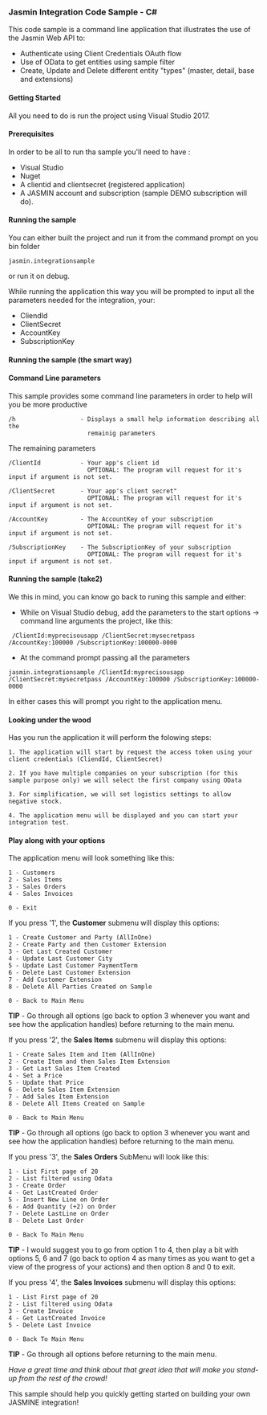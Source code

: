 ### Jasmin Integration Code Sample - C#
 This code sample is a command line application that illustrates the use of the Jasmin Web API to:

* Authenticate using Client Credentials OAuth flow
* Use of OData to get entities using sample filter
* Create, Update and Delete different entity "types" (master, detail, base and extensions)

#### Getting Started

All you need to do is run the project using Visual Studio 2017.

#### Prerequisites

In order to be all to run tha sample you'll need to have :
* Visual Studio 
* Nuget
* A clientid and clientsecret (registered application)
* A JASMIN account and subscription (sample DEMO subscription will do).

#### Running the sample

You can either built the project and run it from the command prompt on you bin folder
```
jasmin.integrationsample
```
or run it on debug.

While running the application this way you will be prompted to input all the parameters needed for the integration, your:
* CliendId 
* ClientSecret
* AccountKey
* SubscriptionKey

#### Running the sample (the smart way)
#### Command Line parameters

This sample provides some command line parameters in order to help will you be more productive 

```
/h                  - Displays a small help information describing all the
                      remainig parameters
```

The remaining parameters
```
/ClientId           - Your app's client id
                      OPTIONAL: The program will request for it's input if argument is not set.

/ClientSecret       - Your app's client secret"
                      OPTIONAL: The program will request for it's input if argument is not set.

/AccountKey         - The AccountKey of your subscription
                      OPTIONAL: The program will request for it's input if argument is not set.

/SubscriptionKey    - The SubscriptionKey of your subscription
                      OPTIONAL: The program will request for it's input if argument is not set.
```

#### Running the sample (take2)
We this in mind, you can know go back to runing this sample and either:

* While on Visual Studio debug, add the parameters to the start options -> command line arguments the project, like this:
```
 /ClientId:myprecisousapp /ClientSecret:mysecretpass /AccountKey:100000 /SubscriptionKey:100000-0000
```
* At the command prompt passing all the parameters
```
jasmin.integrationsample /ClientId:myprecisousapp /ClientSecret:mysecretpass /AccountKey:100000 /SubscriptionKey:100000-0000
```

 In either cases this will prompt you right to the application menu.

#### Looking under the wood

Has you run the application it will perform the folowing steps:

```
1. The application will start by request the access token using your client credentials (CliendId, ClientSecret)

2. If you have multiple companies on your subscription (for this sample purpose only) we will select the first company using OData

3. For simplification, we will set logistics settings to allow negative stock.

4. The application menu will be displayed and you can start your integration test.
```

#### Play along with your options

 The application menu will look something like this:
```
1 - Customers
2 - Sales Items
3 - Sales Orders
4 - Sales Invoices

0 - Exit
```

If you press '1', the **Customer** submenu will display this options:
```
1 - Create Customer and Party (AllInOne)
2 - Create Party and then Customer Extension
3 - Get Last Created Customer
4 - Update Last Customer City
5 - Update Last Customer PaymentTerm
6 - Delete Last Customer Extension
7 - Add Customer Extension
8 - Delete All Parties Created on Sample

0 - Back to Main Menu

```
**TIP** - Go through all options (go back to option 3 whenever you want and see how the application handles) before returning to the main menu.

If you press '2', the **Sales Items** submenu will display this options:
```
1 - Create Sales Item and Item (AllInOne)
2 - Create Item and then Sales Item Extension
3 - Get Last Sales Item Created
4 - Set a Price
5 - Update that Price
6 - Delete Sales Item Extension
7 - Add Sales Item Extension
8 - Delete All Items Created on Sample

0 - Back to Main Menu
```
**TIP** - Go through all options (go back to option 3 whenever you want and see how the application handles) before returning to the main menu.

If you press '3', the **Sales Orders** SubMenu will look like this:
```
1 - List First page of 20
2 - List filtered using Odata
3 - Create Order
4 - Get LastCreated Order
5 - Insert New Line on Order
6 - Add Quantity (+2) on Order
7 - Delete LastLine on Order
8 - Delete Last Order

0 - Back To Main Menu
```

**TIP** - I would suggest you to go from option 1 to 4, then play a bit with options 5, 6 and 7 (go back to option 4 as many times as you want to get a view of the progress of your actions) and then option 8 and 0 to exit.

If you press '4', the **Sales Invoices** submenu will display this options:
```
1 - List First page of 20
2 - List filtered using Odata
3 - Create Invoice
4 - Get LastCreated Invoice
5 - Delete Last Invoice

0 - Back To Main Menu
```

**TIP** - Go through all options before returning to the main menu.

*Have a great time and think about that great idea that will make you stand-up from the rest of the crowd!*

This sample should help you quickly getting started on building your own JASMINE integration!

